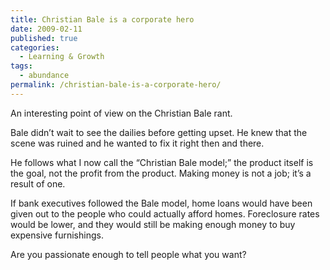 ```yaml
---
title: Christian Bale is a corporate hero
date: 2009-02-11
published: true
categories:
  - Learning & Growth
tags:
  - abundance
permalink: /christian-bale-is-a-corporate-hero/
---
```

An interesting point of view on the Christian Bale rant.

Bale didn’t wait to see the dailies before getting upset. He knew that the scene was ruined and he wanted to fix it right then and there.

He follows what I now call the “Christian Bale model;” the product itself is the goal, not the profit from the product. Making money is not a job; it’s a result of one.

If bank executives followed the Bale model, home loans would have been given out to the people who could actually afford homes. Foreclosure rates would be lower, and they would still be making enough money to buy expensive furnishings.

Are you passionate enough to tell people what you want?